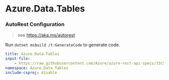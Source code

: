# Azure.Data.Tables

### AutoRest Configuration
> see https://aka.ms/autorest

Run `dotnet msbuild /t:GenerateCode` to generate code.

``` yaml
title: Azure.Data.Tables
input-file:
    - https://raw.githubusercontent.com/Azure/azure-rest-api-specs/33c52e4f87f3ae21611d45f34db65f9ccc510ea6/specification/cosmos-db/data-plane/Microsoft.Tables/preview/2019-02-02/table.json
namespace: Azure.Data.Tables
include-csproj: disable
```
